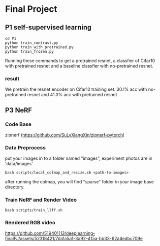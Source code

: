 # Final Project
## P1 self-supervised learning
```
cd P1
python train_contrast.py
python train_with_pretrained.py
python train_frozen.py
```
Running these commands to get a pretrained resnet, a classfier of Cifar10 with pretrained resnet and a baseline classfier with no-pretrained resnet. 
### result
We pretrain the resnet encoder on Cifar10 training set. 
30.1% acc with no-pretrained resnet and 41.3% acc with pretrained resnet

## P3 NeRF
### Code Base
zipnerf (https://github.com/SuLvXiangXin/zipnerf-pytorch)

### Data Preprocess
put your images in to a folder named "images", experiment photos are in 'data/images'
```
bash scripts/local_colmap_and_resize.sh <path-to-images>
```
after running the colmap, you will find "sparse" folder in your image base directory.


### Train NeRF and Render Video
```
bash scripts/train_llff.sh
```

### Rendered RGB video
https://github.com/519401113/deeplearning-finalPJ/assets/52318421/7da1a5a1-3a92-415a-bb33-62a4edbc709e

